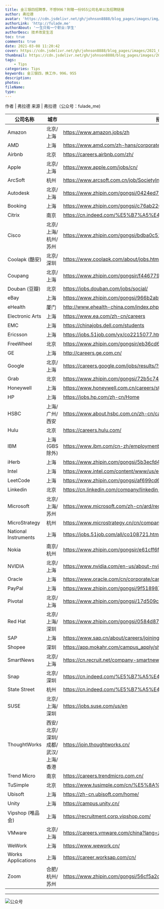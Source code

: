 ```yaml
---
title: 金三银四招聘季，不想996？附赠一份955公司名单以及招聘链接
author: 弗拉德
avatar: 'https://cdn.jsdelivr.net/gh/johnson8888/blog_pages/images/img/avatar.jpg'
authorLink: 'http://fulade.me'
authorAbout: '一生只有一个职业:学生'
authorDesc: 技术改变生活
toc: true
comments: true
date: 2021-03-08 11:20:42
cover: https://cdn.jsdelivr.net/gh/johnson8888/blog_pages/images/2021_03_8_996_955_title.jpg
thumbnail: https://cdn.jsdelivr.net/gh/johnson8888/blog_pages/images/2021_03_8_996_955_title.jpg
tags: 
    - Tips
categories: Tips
keywords: 金三银四，换工作，996，955
description:
photos:
fileName:
type:
---
```


作者 | 弗拉德
来源 | 弗拉德（公众号：fulade_me)


|  公司名称   | 城市  | 招聘链接  |
|  ----  | ----  | ----  |
|Amazon | 北京/上海 | https://www.amazon.jobs/zh | 
|AMD | 上海 | https://www.amd.com/zh-hans/corporate/careers |
|Airbnb | 北京 | https://careers.airbnb.com/zh/ |
|Apple | 北京/上海| https://www.apple.com/jobs/cn/ | 
|ArcSoft | 杭州  |https://www.arcsoft.com.cn/job/SocietyIntroduce.html |
|Autodesk | 北京/上海 |https://www.zhipin.com/gongsi/0424ed7219a6833e33Fy2dq8.html? | 
|Booking | 上海 |https://www.zhipin.com/gongsi/c76ab226aa5051ec03By3dQ~.html |
|Citrix | 南京  |https://cn.indeed.com/%E5%B7%A5%E4%BD%9C-Citrix |
|Cisco | 北京/上海/杭州/苏州  |https://www.zhipin.com/gongsi/bdba0c51d7aef6f51HZ60t-_.html |
|Coolapk (酷安) | 北京/深圳  |https://www.coolapk.com/about/jobs.html |
|Coupang | 北京/上海 | https://www.zhipin.com/gongsir/f446779d01512b8d1Xxy3Nm0.html | 
|Douban (豆瓣) | 北京 | https://jobs.douban.com/jobs/social/ |
|eBay | 上海  |https://www.zhipin.com/gongsi/966b2abf57fea8293nZz39S8.html |
|eHealth | 厦门 | http://www.ehealth-china.com/index.php?m=content&c=index&a=lists&catid=12 |
|Electronic Arts | 上海 | https://www.ea.com/zh-cn/careers | 
|EMC | 上海 | https://chinajobs.dell.com/students |
|Ericsson | 上海 | https://jobs.51job.com/yx/co2215077.html | 
|FreeWheel | 北京 |  https://www.zhipin.com/gongsir/eb36cd62c98680371nN82NQ~.html |
|GE | 上海 | http://careers.ge.com.cn/ | 
|Google | 北京/上海 | https://careers.google.com/jobs/results/?hl=zh-CN&jid=175665001 |
|Grab | 北京 | https://www.zhipin.com/gongsi/72b5c7467d8aeb7d0nd92Ni8.html |
|Honeywell | 上海 | https://www.honeywell.com.cn/careers/students-recent-graduates |
|HP | 上海 | https://jobs.hp.com/zh-cn/Home |
|HSBC | 上海/广州/西安 | https://www.about.hsbc.com.cn/zh-cn/careers | 
|Hulu | 北京 | https://careers.hulu.com/ |
|IBM | 上海 (GBS除外) | https://www.ibm.com/cn-zh/employment/index.html | 
|iHerb | 上海 | https://www.zhipin.com/gongsi/5b3ecfd47f15988e1X140tS8FA~~.html |
|Intel | 上海 | https://www.intel.com/content/www/us/en/jobs/locations/china.html |
|LeetCode | 上海 | https://www.zhipin.com/gongsi/af699cd638ab42601X1629W9Fg~~.html |
|Linkedin | 北京 | https://cn.linkedin.com/company/linkedin-china |
|Microsoft | 北京/上海/苏州  | https://www.microsoft.com/zh-cn/ard/recruitment |
|MicroStrategy | 杭州 | https://www.microstrategy.cn/cn/company/careers |
|National Instruments | 上海 | https://jobs.51job.com/all/co108721.html |
|Nokia | 南京/杭州  | https://www.zhipin.com/gongsir/e61cff6f529e1a2203V7396_.html |
|NVIDIA | 北京/上海 | https://www.nvidia.com/en-us/about-nvidia/careers/ |
|Oracle | 上海 | https://www.oracle.com/cn/corporate/careers/ |
|PayPal | 上海 | https://www.zhipin.com/gongsi/9f518987551682ef0nF80tS7.html |
|Pivotal  |  北京/上海 |  https://www.zhipin.com/gongsi/17d509ce528a73151nN52N-4.html |
|Red Hat | 北京/上海/深圳 | https://www.zhipin.com/gongsi/0584d877a719d9c01XN62Nm5.html |
|SAP | 上海 |  https://www.sap.cn/about/careers/joining/ideal-candidates.html |
|Shopee | 深圳 | https://app.mokahr.com/campus_apply/shopee/2962#/ | 
|SmartNews | 北京/上海 | https://cn.recruit.net/company-smartnews-jobs |
|Snap | 北京/深圳 | https://cn.indeed.com/%E5%B7%A5%E4%BD%9C-Snapchat |
|State Street | 杭州  | https://cn.indeed.com/%E5%B7%A5%E4%BD%9C-State-Street |
|SUSE | 北京/上海/深圳 | https://jobs.suse.com/us/en
|ThoughtWorks | 西安/北京/深圳/成都/武汉/上海/香港  |https://join.thoughtworks.cn/ |
|Trend Micro | 南京 | https://careers.trendmicro.com.cn/ |
|TuSimple | 北京 | https://www.tusimple.com/cn/%E5%8A%A0%E5%85%A5%E6%88%91%E4%BB%AC/ |
|Ubisoft | 上海 | https://zh-cn.ubisoft.com/home/|career |
|Unity | 上海 | https://campus.unity.cn/ |
|Vipshop (唯品会) | 上海 | https://recruitment.corp.vipshop.com/ |
|VMware | 北京/上海 | https://careers.vmware.com/china?lang=zh-CN |
|WeWork | 上海 | https://www.wework.cn/ |
|Works Applications | 上海 | https://career.worksap.com/cn/ |
|Zoom | 合肥/杭州/苏州 | https://www.zhipin.com/gongsi/56cf5a2d7754fc0b1nV729u6FA~~.html |


***
![公众号](https://cdn.jsdelivr.net/gh/johnson8888/blog_pages/images/page_footer.jpg)